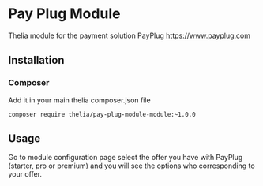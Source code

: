# Pay Plug Module

Thelia module for the payment solution PayPlug https://www.payplug.com

## Installation

### Composer

Add it in your main thelia composer.json file

```
composer require thelia/pay-plug-module-module:~1.0.0
```

## Usage

Go to module configuration page select the offer you have with PayPlug (starter, pro or premium) and you will see the options who corresponding to your offer.
